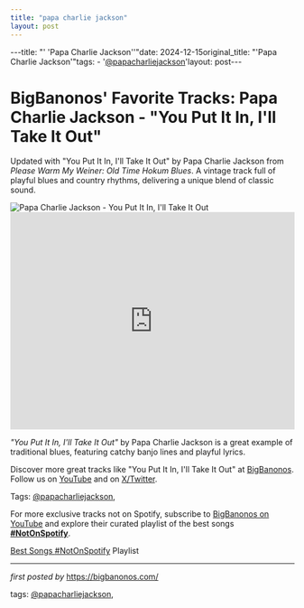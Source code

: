 ```yaml
---
title: "papa charlie jackson"
layout: post
---
```

---title: "' 'Papa Charlie Jackson''"date: 2024-12-15original_title: "'Papa Charlie Jackson'"tags:  - '[@papacharliejackson](/tags/papacharliejackson/)'layout: post---<!-- Post Title --><h1 >BigBanonos' Favorite Tracks: Papa Charlie Jackson - "You Put It In, I'll Take It Out"</h1> <!-- Introductory Text --><p >Updated with "You Put It In, I'll Take It Out" by Papa Charlie Jackson from *Please Warm My Weiner: Old Time Hokum Blues*. A vintage track full of playful blues and country rhythms, delivering a unique blend of classic sound.</p> <!-- Featured Image --><div > <img src="https://i.ytimg.com/vi/_4Ij9EFGJS4/maxresdefault.jpg" alt="Papa Charlie Jackson - You Put It In, I'll Take It Out" /></div> <!-- YouTube Video Embed --><div > <iframe width="100%" height="385" src="https://www.youtube.com/embed/NddWd6_FDlw" title="You Put It in, I'll Take It Out" frameborder="0" allow="accelerometer; autoplay; clipboard-write; encrypted-media; gyroscope; picture-in-picture; web-share" referrerpolicy="strict-origin-when-cross-origin" allowfullscreen></iframe></div> <!-- Song Information --><div > <p><em>"You Put It In, I'll Take It Out"</em> by Papa Charlie Jackson is a great example of traditional blues, featuring catchy banjo lines and playful lyrics.</p></div> <!-- Footer Links --><div > <p>Discover more great tracks like "You Put It In, I'll Take It Out" at <a href="https://bigbanonos.com/" target="_blank">BigBanonos</a>. Follow us on <a href="https://www.youtube.com/[@BigBanonos](/tags/BigBanonos/)" target="_blank">YouTube</a> and on <a href="https://x.com/bigbanonos" target="_blank">X/Twitter</a>.</p></div> <!-- Tags --><p >Tags: [@papacharliejackson](/tags/papacharliejackson/),</p><!--Subscribe and Playlist Links--><div>    <p>For more exclusive tracks not on Spotify, subscribe to <a href="https://www.youtube.com/[@BigBanonos](/tags/BigBanonos/)" target="_blank">BigBanonos on YouTube</a> and explore their curated playlist of the best songs <strong>[#NotOnSpotify](/tags/NotOnSpotify/)</strong>.</p>    <p><a href="https://www.youtube.com/playlist?list=PLtuNtuTatqI0kFahUCbtbfenC_ET5O_tr" target="_blank">Best Songs [#NotOnSpotify](/tags/NotOnSpotify/) Playlist<br /></a></p></div><hr /><p><em>first posted by</em> <a href="https://bigbanonos.com/" rel="noopener" target="_new">https://bigbanonos.com/</a></p><p>tags: [@papacharliejackson](/tags/papacharliejackson/),</p>